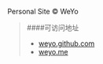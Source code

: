 Personal Site © WeYo

> ####可访问地址
>- [weyo.github.com][1]
>- [weyo.me][2]



  [1]: http://weyo.github.com
  [2]: http://weyo.me/